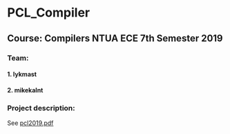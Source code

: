 # PCL_Compiler

## Course: Compilers NTUA ECE 7th Semester 2019

### Team:
#### 1. lykmast
#### 2. mikekalnt
### Project description:
See [pcl2019.pdf](https://github.com/lykmast/PCL_Compiler/blob/master/docs/pcl2019.pdf)
